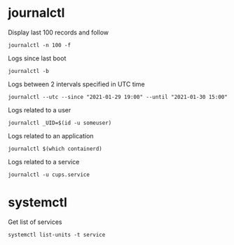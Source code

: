 # journalctl
Display last 100 records and follow
```
journalctl -n 100 -f
```

Logs since last boot
```
journalctl -b
```

Logs between 2 intervals specified in UTC time
```
journalctl --utc --since "2021-01-29 19:00" --until "2021-01-30 15:00"
```

Logs related to a user
```
journalctl _UID=$(id -u someuser)
```

Logs related to an application
```
journalctl $(which containerd)
```
Logs related to a service
```
journalctl -u cups.service
```

# systemctl
Get list of services
```
systemctl list-units -t service
```
